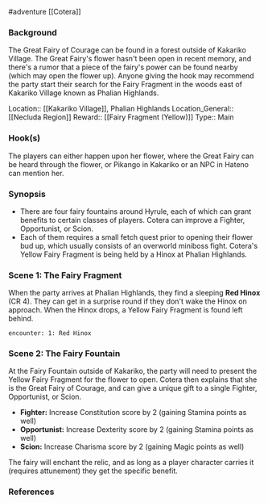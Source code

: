  #adventure [[Cotera]]

### Background

The Great Fairy of Courage can be found in a forest outside of Kakariko Village. The Great Fairy's flower hasn't been open in recent memory, and there's a rumor that a piece of the fairy's power can be found nearby (which may open the flower up). Anyone giving the hook may recommend the party start their search for the Fairy Fragment in the woods east of Kakariko Village known as Phalian Highlands.

Location:: [[Kakariko Village]], Phalian Highlands
Location_General:: [[Necluda Region]] 
Reward:: [[Fairy Fragment (Yellow)]]
Type:: Main

### Hook(s)

The players can either happen upon her flower, where the Great Fairy can be heard through the flower, or Pikango in Kakariko or an NPC in Hateno can mention her.

### Synopsis

- There are four fairy fountains around Hyrule, each of which can grant benefits to certain classes of players. Cotera can improve a Fighter, Opportunist, or Scion.
- Each of them requires a small fetch quest prior to opening their flower bud up, which usually consists of an overworld miniboss fight. Cotera's Yellow Fairy Fragment is being held by a Hinox at Phalian Highlands.

### Scene 1: The Fairy Fragment

When the party arrives at Phalian Highlands, they find a sleeping **Red Hinox** (CR 4). They can get in a surprise round if they don't wake the Hinox on approach. When the Hinox drops, a Yellow Fairy Fragment is found left behind.

`encounter: 1: Red Hinox`

### Scene 2: The Fairy Fountain

At the Fairy Fountain outside of Kakariko, the party will need to present the Yellow Fairy Fragment for the flower to open. Cotera then explains that she is the Great Fairy of Courage, and can give a unique gift to a single Fighter, Opportunist, or Scion.

 - **Fighter:** Increase Constitution score by 2 (gaining Stamina points as well)
 - **Opportunist:** Increase Dexterity score by 2 (gaining Stamina points as well)
 - **Scion:** Increase Charisma score by 2 (gaining Magic points as well)

The fairy will enchant the relic, and as long as a player character carries it (requires attunement) they get the specific benefit.

### References

